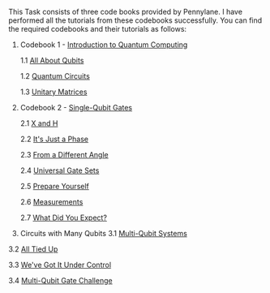 This Task consists of three code books provided by Pennylane. I have performed all the tutorials from these codebooks successfully. You can find the required codebooks and their tutorials as follows:

1. Codebook 1 - [Introduction to Quantum Computing](https://github.com/yashoza1203/QML-for-Conspicuity-Detection-in-Production/tree/main/Project%20task%201/Introduction%20to%20Quantum%20Computing)

   1.1 [All About Qubits](https://github.com/yashoza1203/QML-for-Conspicuity-Detection-in-Production/blob/main/Project%20task%201/Introduction%20to%20Quantum%20Computing/All%20about%20Qubits_pennylane.ipynb)

   1.2 [Quantum Circuits](https://github.com/yashoza1203/QML-for-Conspicuity-Detection-in-Production/blob/main/Project%20task%201/Introduction%20to%20Quantum%20Computing/Quantum%20Circuits_pennylane.ipynb)

   1.3 [Unitary Matrices](https://github.com/yashoza1203/QML-for-Conspicuity-Detection-in-Production/blob/main/Project%20task%201/Introduction%20to%20Quantum%20Computing/Unitary%20Matrices_pennylane.ipynb)

2. Codebook 2 - [Single-Qubit Gates](https://github.com/yashoza1203/QML-for-Conspicuity-Detection-in-Production/tree/main/Project%20task%201/Single-Qubit%20Gates)
	
   2.1 [X and H]( https://github.com/yashoza1203/QML-for-Conspicuity-Detection-in-Production/blob/main/Project%20task%201/Single-Qubit%20Gates/X%20and%20H_Pennylane.ipynb)

   2.2 [It's Just a Phase]( https://github.com/yashoza1203/QML-for-Conspicuity-Detection-in-Production/blob/main/Project%20task%201/Single-Qubit%20Gates/It_s%20Just%20a%20Phase_Pennylane.ipynb)

   2.3 [From a Different Angle]( https://github.com/yashoza1203/QML-for-Conspicuity-Detection-in-Production/blob/main/Project%20task%201/Single-Qubit%20Gates/From%20a%20Different%20Angle_pennylane.ipynb)

   2.4 [Universal Gate Sets]( https://github.com/yashoza1203/QML-for-Conspicuity-Detection-in-Production/blob/main/Project%20task%201/Single-Qubit%20Gates/Universal%20Gate%20Sets_Pennylane.ipynb)

   2.5 [Prepare Yourself]( https://github.com/yashoza1203/QML-for-Conspicuity-Detection-in-Production/blob/main/Project%20task%201/Single-Qubit%20Gates/Prepare_Yourself_Pennylane.ipynb)

   2.6 [Measurements]( https://github.com/yashoza1203/QML-for-Conspicuity-Detection-in-Production/blob/main/Project%20task%201/Single-Qubit%20Gates/Measurements_Pennylane.ipynb)

   2.7 [What Did You Expect?]( https://github.com/yashoza1203/QML-for-Conspicuity-Detection-in-Production/blob/main/Project%20task%201/Single-Qubit%20Gates/What%20Did%20You%20Expect__pennylane.ipynb)

3. Circuits with Many Qubits
3.1 [Multi-Qubit Systems]( https://github.com/yashoza1203/QML-for-Conspicuity-Detection-in-Production/blob/main/Project%20task%201/Circuits%20with%20Many%20Qubits/Multi-Qubit%20Systems_pennylane.ipynb)

3.2 [All Tied Up]( https://github.com/yashoza1203/QML-for-Conspicuity-Detection-in-Production/blob/main/Project%20task%201/Circuits%20with%20Many%20Qubits/All%20Tied%20Up_Pennylane.ipynb)

3.3 [We've Got It Under Control]( https://github.com/yashoza1203/QML-for-Conspicuity-Detection-in-Production/blob/main/Project%20task%201/Circuits%20with%20Many%20Qubits/We_ve%20Got%20It%20Under%20Control_pennylane.ipynb)

3.4 [Multi-Qubit Gate Challenge]( https://github.com/yashoza1203/QML-for-Conspicuity-Detection-in-Production/blob/main/Project%20task%201/Circuits%20with%20Many%20Qubits/Multi-Qubit%20Gate%20Challenge_pennylane.ipynb)









